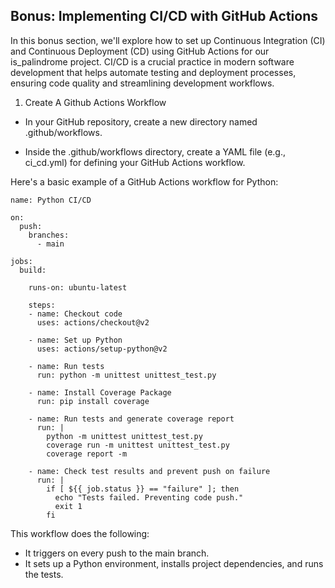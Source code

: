 ## Bonus: Implementing CI/CD with GitHub Actions ##
<p>
In this bonus section, we'll explore how to set up Continuous Integration (CI) and Continuous Deployment (CD) using GitHub Actions for our is_palindrome project. CI/CD is a crucial practice in modern software development that helps automate testing and deployment processes, ensuring code quality and streamlining development workflows.
</p>

1. Create A Github Actions Workflow

* In your GitHub repository, create a new directory named .github/workflows.

* Inside the .github/workflows directory, create a YAML file (e.g., ci_cd.yml) for defining your GitHub Actions workflow.

Here's a basic example of a GitHub Actions workflow for Python:
```python3
name: Python CI/CD

on:
  push:
    branches:
      - main

jobs:
  build:

    runs-on: ubuntu-latest

    steps:
    - name: Checkout code
      uses: actions/checkout@v2

    - name: Set up Python
      uses: actions/setup-python@v2

    - name: Run tests
      run: python -m unittest unittest_test.py

    - name: Install Coverage Package
      run: pip install coverage

    - name: Run tests and generate coverage report
      run: |
        python -m unittest unittest_test.py
        coverage run -m unittest unittest_test.py
        coverage report -m

    - name: Check test results and prevent push on failure
      run: |
        if [ ${{ job.status }} == "failure" ]; then
          echo "Tests failed. Preventing code push."
          exit 1
        fi
```

This workflow does the following:

* It triggers on every push to the main branch.
* It sets up a Python environment, installs project dependencies, and runs the tests.
